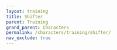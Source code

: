 ```yaml
---
layout: training
title: Shifter
parent: Training
grand_parent: Characters
permalink: /characters/training/shifter/
nav_exclude: true
---
```

